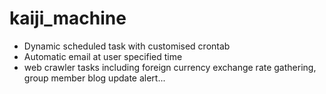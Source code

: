 # kaiji_machine

+ Dynamic scheduled task with customised crontab
+ Automatic email at user specified time
+ web crawler tasks including foreign currency exchange rate gathering, group member blog update alert...
